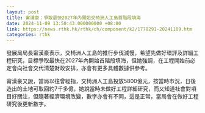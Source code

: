 ```yaml
---
layout: post
title: 甯漢豪：爭取最快2027年內開始交椅洲人工島首階段填海
date: 2024-11-09 13:50:43.000000000 +08:00
link: https://news.rthk.hk/rthk/ch/component/k2/1778291-20241109.htm
categories: rthk
---
```


發展局局長甯漢豪表示，交椅洲人工島的推行步伐減慢，希望先做好環評及詳細工程研究，目標爭取最快在2027年內開始首階段填海，但她強調，在工程開始前必定會向社會交代清楚財政安排，亦會有更多具體數據供參考。

甯漢豪又說，當局以往曾經指，交椅洲人工島投放5800億元，按當時市況，日後造出的土地可取回約7千多億，她說當時未做好工程詳細研究，而又知道社會對項目好關注，但隨著經濟環境改變，數字亦會有不同，這是正常，當局會在做好工程研究後更新數字。
